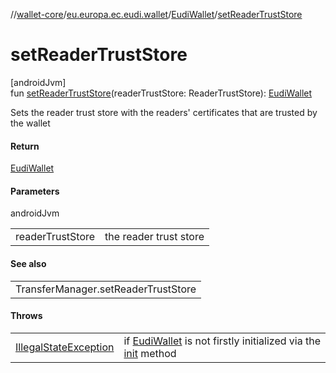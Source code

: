 //[wallet-core](../../../index.md)/[eu.europa.ec.eudi.wallet](../index.md)/[EudiWallet](index.md)/[setReaderTrustStore](set-reader-trust-store.md)

# setReaderTrustStore

[androidJvm]\
fun [setReaderTrustStore](set-reader-trust-store.md)(readerTrustStore:
ReaderTrustStore): [EudiWallet](index.md)

Sets the reader trust store with the readers' certificates that are trusted by the wallet

#### Return

[EudiWallet](index.md)

#### Parameters

androidJvm

|                  |                        |
|------------------|------------------------|
| readerTrustStore | the reader trust store |

#### See also

|                                     |
|-------------------------------------|
| TransferManager.setReaderTrustStore |

#### Throws

|                                                                                                                  |                                                                                     |
|------------------------------------------------------------------------------------------------------------------|-------------------------------------------------------------------------------------|
| [IllegalStateException](https://kotlinlang.org/api/latest/jvm/stdlib/kotlin/-illegal-state-exception/index.html) | if [EudiWallet](index.md) is not firstly initialized via the [init](init.md) method |

